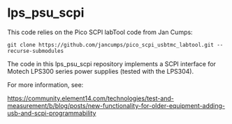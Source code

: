 # lps_psu_scpi

This code relies on the Pico SCPI labTool code from Jan Cumps:

```
git clone https://github.com/jancumps/pico_scpi_usbtmc_labtool.git --recurse-submodules
```

The code in this lps_psu_scpi repository implements a SCPI interface for Motech LPS300 series power supplies (tested with the LPS304).

For more information, see:

https://community.element14.com/technologies/test-and-measurement/b/blog/posts/new-functionality-for-older-equipment-adding-usb-and-scpi-programmability

